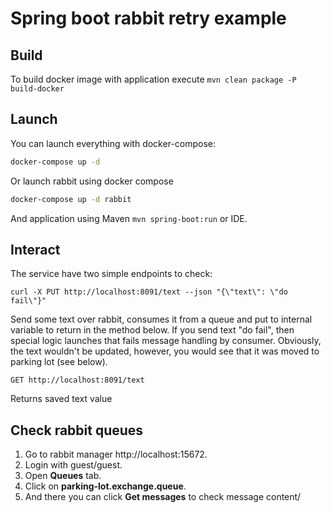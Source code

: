 # Spring boot rabbit retry example

## Build

To build docker image with application execute `mvn clean package -P build-docker`

## Launch

You can launch everything with docker-compose:

```bash
docker-compose up -d
```

Or launch rabbit using docker compose 

```bash
docker-compose up -d rabbit
```

And application using Maven `mvn spring-boot:run` or IDE.

## Interact

The service have two simple endpoints to check:

```
curl -X PUT http://localhost:8091/text --json "{\"text\": \"do fail\"}"
```

Send some text over rabbit, consumes it from a queue and put to internal variable to return in the method below.
If you send text "do fail", then special logic launches that fails message handling by consumer.
Obviously, the text wouldn't be updated, however, you would see that it was moved to parking lot (see below).

```
GET http://localhost:8091/text
```

Returns saved text value

## Check rabbit queues

1. Go to rabbit manager http://localhost:15672.
2. Login with guest/guest.
3. Open **Queues** tab.
4. Click on **parking-lot.exchange.queue**.
5. And there you can click **Get messages** to check message content/
